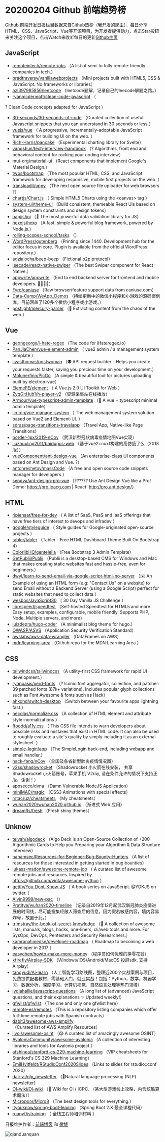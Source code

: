 # 20200204 Github 前端趋势榜

[Github 前端开发日报](http://caibaojian.com/c/news)栏目数据来自[Github热榜](http://news.caibaojian.com/)（我开发的爬虫），每日分享HTML、CSS、JavaScript、Vue等开源项目，为开发者提供动力，点击Star按钮来关注这个项目，点击Watch来收听每日的更新[Github主页](https://github.com/kujian/githubTrending)
## JavaScript

* [remoteintech/remote-jobs](https://github.com/remoteintech/remote-jobs) （A list of semi to fully remote-friendly companies in tech.）
* [bradtraversy/vanillawebprojects](https://github.com/bradtraversy/vanillawebprojects) （Mini projects built with HTML5, CSS &amp; JavaScript. No frameworks or libraries）
* [azl397985856/leetcode](https://github.com/azl397985856/leetcode) （leetcode题解，记录自己的leecode解题之路。）
* [ryanmcdermott/clean-code-javascript](https://github.com/ryanmcdermott/clean-code-javascript) （
        
? Clean Code concepts adapted for JavaScript
      ）
* [30-seconds/30-seconds-of-code](https://github.com/30-seconds/30-seconds-of-code) （Curated collection of useful Javascript snippets that you can understand in 30 seconds or less.）
* [vuejs/vue](https://github.com/vuejs/vue) （
        A progressive, incrementally-adoptable JavaScript framework for building UI on the web.
      ）
* [Rich-Harris/pancake](https://github.com/Rich-Harris/pancake) （Experimental charting library for Svelte）
* [yangshun/tech-interview-handbook](https://github.com/yangshun/tech-interview-handbook) （? Algorithms, front end and behavioral content for rocking your coding interview）
* [mui-org/material-ui](https://github.com/mui-org/material-ui) （React components that implement Google's Material Design.）
* [twbs/bootstrap](https://github.com/twbs/bootstrap) （The most popular HTML, CSS, and JavaScript framework for developing responsive, mobile first projects on the web.
      ）
* [transloadit/uppy](https://github.com/transloadit/uppy) （The next open source file uploader for web browsers ?）
* [chartjs/Chart.js](https://github.com/chartjs/Chart.js) （
        Simple HTML5 Charts using the &lt;canvas&gt; tag
      ）
* [system-ui/theme-ui](https://github.com/system-ui/theme-ui) （Build consistent, themeable React UIs based on design system constraints and design tokens）
* [hapijs/joi](https://github.com/hapijs/joi) （&#x1f3e2; The most powerful data validation library for JS）
* [hexojs/hexo](https://github.com/hexojs/hexo) （A fast, simple &amp; powerful blog framework, powered by Node.js.）
* [rolling-scopes-school/tasks](https://github.com/rolling-scopes-school/tasks) （）
* [WordPress/gutenberg](https://github.com/WordPress/gutenberg) （Printing since 1440. Development hub for the editor focus in core. Plugin is available from the official WordPress repository.）
* [adzialocha/beep-beep](https://github.com/adzialocha/beep-beep) （Fictional p2p protocol）
* [leecade/react-native-swiper](https://github.com/leecade/react-native-swiper) （The best Swiper component for React Native.）
* [appwrite/appwrite](https://github.com/appwrite/appwrite) （End to end backend server for frontend and mobile developers. &#x1f469;‍&#x1f4bb;&#x1f468;‍&#x1f4bb;）
* [Fyrd/caniuse](https://github.com/Fyrd/caniuse) （Raw browser/feature support data from caniuse.com）
* [Data-Camp/WeApp_Demos](https://github.com/Data-Camp/WeApp_Demos) （持续更新中的微信小程序和小游戏的源码案例库。目前涵盖了120多个微信小程序或小游戏。）
* [postlight/mercury-parser](https://github.com/postlight/mercury-parser) （&#x1f4dc; Extracting content from the chaos of the web.）

## Vue

* [geongeorge/i-hate-regex](https://github.com/geongeorge/i-hate-regex) （The code for iHateregex.io）
* [PanJiaChen/vue-element-admin](https://github.com/PanJiaChen/vue-element-admin) （
        vue2 admin / a management system template
      ）
* [liyasthomas/postwoman](https://github.com/liyasthomas/postwoman) （&#x1f47d; API request builder - Helps you create your requests faster, saving you precious time on your development.）
* [Molunerfinn/PicGo](https://github.com/Molunerfinn/PicGo) （A simple &amp; beautiful tool for pictures uploading built by electron-vue）
* [ElemeFE/element](https://github.com/ElemeFE/element) （
        A Vue.js 2.0 UI Toolkit for Web
      ）
* [ZyqGitHub1/h-player-v2](https://github.com/ZyqGitHub1/h-player-v2) （资源采集站在线播放）
* [Armour/vue-typescript-admin-template](https://github.com/Armour/vue-typescript-admin-template) （&#x1f596; A vue + typescript minimal admin template）
* [lin-xin/vue-manage-system](https://github.com/lin-xin/vue-manage-system) （
        The web management system solution based on Vue2 and Element-UI.
      ）
* [sdras/page-transitions-travelapp](https://github.com/sdras/page-transitions-travelapp) （Travel App, Native-like Page Transitions）
* [border-1px/2019-nCov](https://github.com/border-1px/2019-nCov) （武汉新型冠状病毒疫情地图Vue实现）
* [liuzhuoling2011/baidupcs-web](https://github.com/liuzhuoling2011/baidupcs-web) （基于vue2+nuxt构建的高仿饿了么（2018版））
* [vueComponent/ant-design-vue](https://github.com/vueComponent/ant-design-vue) （An enterprise-class UI components based on Ant Design and Vue. ?）
* [antonreshetov/massCode](https://github.com/antonreshetov/massCode) （A free and open source code snippets manager for developers.）
* [sendya/ant-design-pro-vue](https://github.com/sendya/ant-design-pro-vue) （??&#x200d;???&#x200d;? Use Ant Design Vue like a Pro! Demo: <a href="https://pro.loacg.com" rel="nofollow">https://pro.loacg.com</a> | React: <a href="http://pro.ant.design/" rel="nofollow">http://pro.ant.design/</a>）

## HTML

* [ripienaar/free-for-dev](https://github.com/ripienaar/free-for-dev) （
        A list of SaaS, PaaS and IaaS offerings that have free tiers of interest to devops and infradev
      ）
* [google/styleguide](https://github.com/google/styleguide) （
        Style guides for Google-originated open-source projects
      ）
* [tabler/tabler](https://github.com/tabler/tabler) （Tabler - Free HTML Dashboard Theme Built On Bootstrap 4）
* [ColorlibHQ/gentelella](https://github.com/ColorlibHQ/gentelella) （Free Bootstrap 3 Admin Template）
* [GetPublii/Publii](https://github.com/GetPublii/Publii) （Publii is a desktop-based CMS for Windows and Mac that makes creating static websites fast and hassle-free, even for beginners.）
* [dwyl/learn-to-send-email-via-google-script-html-no-server](https://github.com/dwyl/learn-to-send-email-via-google-script-html-no-server) （✉️ An Example of using an HTML form (e.g: "Contact Us" on a website) to send Email without a Backend Server (using a Google Script) perfect for static websites that need to collect data.）
* [wesbos/JavaScript30](https://github.com/wesbos/JavaScript30) （
        30 Day Vanilla JS Challenge
      ）
* [librespeed/speedtest](https://github.com/librespeed/speedtest) （Self-hosted Speedtest for HTML5 and more. Easy setup, examples, configurable, mobile friendly. Supports PHP, Node, Multiple servers, and more）
* [luizdepra/hugo-coder](https://github.com/luizdepra/hugo-coder) （A minimalist blog theme for hugo.）
* [OWASP/ASVS](https://github.com/OWASP/ASVS) （Application Security Verification Standard）
* [awslabs/aws-data-wrangler](https://github.com/awslabs/aws-data-wrangler) （DataFrames on AWS）
* [mdn/learning-area](https://github.com/mdn/learning-area) （Github repo for the MDN Learning Area.）

## CSS

* [tailwindcss/tailwindcss](https://github.com/tailwindcss/tailwindcss) （A utility-first CSS framework for rapid UI development.）
* [ryanoasis/nerd-fonts](https://github.com/ryanoasis/nerd-fonts) （? Iconic font aggregator, collection, and patcher: 39 patched fonts (87k+ variations). Includes popular glyph collections such as Font Awesome &amp; fonts such as Hack）
* [ahkohd/switch-desktop](https://github.com/ahkohd/switch-desktop) （Switch between your favourite apps lightning fast.）
* [necolas/normalize.css](https://github.com/necolas/normalize.css) （A collection of HTML element and attribute style-normalizations
      ）
* [ffoodd/a11y.css](https://github.com/ffoodd/a11y.css) （
        This CSS file intends to warn developers about possible risks and mistakes that exist in HTML code. It can also be used to roughly evaluate a site's quality by simply including it as an external stylesheet.
      ）
* [simple-login/app](https://github.com/simple-login/app) （The SimpleLogin back-end, including webapp and email handler.）
* [hack-fang/nCov](https://github.com/hack-fang/nCov) （全国及各省新型肺炎疫情情况图）
* [v2ss/shadowrocket](https://github.com/v2ss/shadowrocket) （Shadowrocket 小火箭在线安装， 共享Shadowrocket 小火箭账号，苹果手机 V2ray, 请在条件允许的情况下支持正版，谢谢！）
* [appsecco/dvna](https://github.com/appsecco/dvna) （Damn Vulnerable NodeJS Application）
* [miniMAC/magic](https://github.com/miniMAC/magic) （CSS3 Animations with special effects）
* [rstacruz/cheatsheets](https://github.com/rstacruz/cheatsheets) （My cheatsheets）
* [wuhan2020/wuhan2020.github.io](https://github.com/wuhan2020/wuhan2020.github.io) （渐进式 Web 应用）
* [dreamRs/fresh](https://github.com/dreamRs/fresh) （Fresh shiny themes）

## Unknow

* [teivah/algodeck](https://github.com/teivah/algodeck) （Algo Deck is an Open-Source Collection of +200 Algorithmic Cards to Help you Preparing your Algorithm &amp; Data Structure Interview）
* [nahamsec/Resources-for-Beginner-Bug-Bounty-Hunters](https://github.com/nahamsec/Resources-for-Beginner-Bug-Bounty-Hunters) （A list of resources for those interested in getting started in bug bounties）
* [lukasz-madon/awesome-remote-job](https://github.com/lukasz-madon/awesome-remote-job) （
        A curated list of awesome remote jobs and resources. Inspired by <a href="https://github.com/vinta/awesome-python">https://github.com/vinta/awesome-python</a>
      ）
* [getify/You-Dont-Know-JS](https://github.com/getify/You-Dont-Know-JS) （
        A book series on JavaScript. @YDKJS on twitter.
      ）
* [Alvin9999/new-pac](https://github.com/Alvin9999/new-pac) （）
* [Pratitya/wuhan2020-timeline](https://github.com/Pratitya/wuhan2020-timeline) （记录自2019年12月起武汉新冠肺炎疫情进展的时间线，尽可能搜集经敝人筛查后的信息，因为假若敏感内容，墙内容易炸号，故置于此。）
* [trimstray/the-book-of-secret-knowledge](https://github.com/trimstray/the-book-of-secret-knowledge) （&#x1f4ab; A collection of awesome lists, manuals, blogs, hacks, one-liners, cli/web tools and more. For SysOps, DevOps, Pentesters and Security Researchers.）
* [kamranahmedse/developer-roadmap](https://github.com/kamranahmedse/developer-roadmap) （
        Roadmap to becoming a web developer in 2017
      ）
* [easychen/howto-make-more-money](https://github.com/easychen/howto-make-more-money) （程序员如何优雅的挣零花钱）
* [xfirefly/Airplay-SDK](https://github.com/xfirefly/Airplay-SDK) （Windows/iOS/Android/MacOS 投屏sdk, 支持Airplay）
* [tangyudi/Ai-learn](https://github.com/tangyudi/Ai-learn) （人工智能学习路线图，整理近200个实战案例与项目，免费提供配套教材，零基础入门，就业实战！包括：Python，数学，机器学习，数据分析，深度学习，计算机视觉，自然语言处理等热门领域）
* [lydiahallie/javascript-questions](https://github.com/lydiahallie/javascript-questions) （A long list of (advanced) JavaScript questions, and their explanations ✨ Updated weekly!）
* [gfwlist/gfwlist](https://github.com/gfwlist/gfwlist) （The one and only one gfwlist here）
* [remote-es/remotes](https://github.com/remote-es/remotes) （This is a repository listing companies which offer full-time remote jobs with Spanish contracts）
* [dabit3/awesome-aws-amplify](https://github.com/dabit3/awesome-aws-amplify) （Curated list of AWS Amplify Resources）
* [jivoi/awesome-osint](https://github.com/jivoi/awesome-osint) （&#x1f631; A curated list of amazingly awesome OSINT）
* [AvaloniaCommunity/awesome-avalonia](https://github.com/AvaloniaCommunity/awesome-avalonia) （A collection of interesting libraries and tools for Avalonia project.）
* [afshinea/stanford-cs-229-machine-learning](https://github.com/afshinea/stanford-cs-229-machine-learning) （VIP cheatsheets for Stanford's CS 229 Machine Learning）
* [EmilHvitfeldt/RStudioConf2020Slides](https://github.com/EmilHvitfeldt/RStudioConf2020Slides) （Links to slides for rstudio::conf 2020）
* [dair-ai/nlp_newsletter](https://github.com/dair-ai/nlp_newsletter) （&#x1f4f0;Natural language processing (NLP) newsletter）
* [OI-wiki/OI-wiki](https://github.com/OI-wiki/OI-wiki) （&#x1f31f; Wiki for OI / ICPC. （某大型游戏线上攻略，内含炫酷算术魔法））
* [Micropoor/Micro8](https://github.com/Micropoor/Micro8) （The best design tools for everything.）
* [ityouknow/spring-boot-leaning](https://github.com/ityouknow/spring-boot-leaning) （Spring Boot 2.X 最全课程代码）
* [ruanyf/jstraining](https://github.com/ruanyf/jstraining) （
        全栈工程师培训材料
      ）


日报维护作者：[前端博客](http://caibaojian.com/) 和 [微博](http://caibaojian.com/go/weibo)

![qianduanquan](https://user-images.githubusercontent.com/3055447/38468989-651132ac-3b80-11e8-8e6b-15122322a9d7.png)